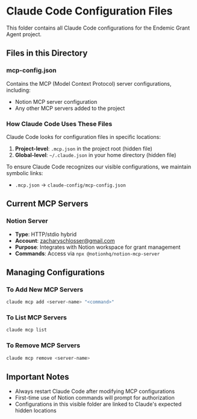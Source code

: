 # Claude Code Configuration Files

This folder contains all Claude Code configurations for the Endemic Grant Agent project.

## Files in this Directory

### mcp-config.json
Contains the MCP (Model Context Protocol) server configurations, including:
- Notion MCP server configuration
- Any other MCP servers added to the project

### How Claude Code Uses These Files

Claude Code looks for configuration files in specific locations:
1. **Project-level**: `.mcp.json` in the project root (hidden file)
2. **Global-level**: `~/.claude.json` in your home directory (hidden file)

To ensure Claude Code recognizes our visible configurations, we maintain symbolic links:
- `.mcp.json` → `claude-config/mcp-config.json`

## Current MCP Servers

### Notion Server
- **Type**: HTTP/stdio hybrid
- **Account**: zacharyschlosser@gmail.com
- **Purpose**: Integrates with Notion workspace for grant management
- **Commands**: Access via `npx @notionhq/notion-mcp-server`

## Managing Configurations

### To Add New MCP Servers
```bash
claude mcp add <server-name> "<command>"
```

### To List MCP Servers
```bash
claude mcp list
```

### To Remove MCP Servers
```bash
claude mcp remove <server-name>
```

## Important Notes

- Always restart Claude Code after modifying MCP configurations
- First-time use of Notion commands will prompt for authorization
- Configurations in this visible folder are linked to Claude's expected hidden locations